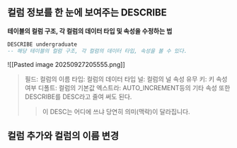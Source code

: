 ## 컬럼 정보를 한 눈에 보여주는 DESCRIBE
**테이블의 컬럼 구조, 각 컬럼의 데이터 타입 및 속성을 수정하는 법**
```sql
DESCRIBE undergraduate
-- 해당 테이블의 컬럼 구조, 각 컬럼의 데이터 타입, 속성을 볼 수 있다.
```
![[Pasted image 20250927205555.png]]
> 필드:  컬럼의 이름
> 타입: 컬럼의 데이터 타입
> 널:  컬럼의 널 속성 유무
> 키: 키 속성 여부
> 디폴트: 컬럼의 기본값
> 엑스트라: AUTO_INCREMENT등의 기타 속성
> 또한 DESCRIBE를 DESC라고 줄여 써도 된다.
>> 이 DESC는 어디에 쓰냐 당연히 의미(맥락)이 달라집니다.

## 컬럼 추가와 컬럼의 이름 변경
